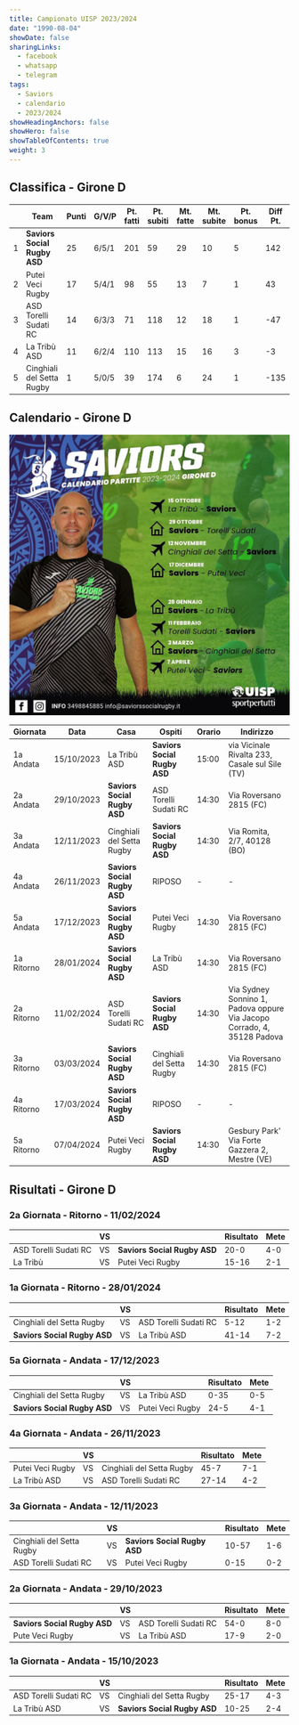```yaml
---
title: Campionato UISP 2023/2024
date: "1990-08-04"
showDate: false
sharingLinks:
  - facebook
  - whatsapp
  - telegram
tags:
  - Saviors
  - calendario
  - 2023/2024
showHeadingAnchors: false
showHero: false
showTableOfContents: true
weight: 3
---
```


## Classifica - Girone D

|     | Team                         | Punti | G/V/P | Pt. fatti | Pt. subiti | Mt. fatte | Mt. subite | Pt. bonus | Diff Pt. |
| --- | ---------------------------- | ----- | ----- | --------- | ---------- | --------- | ---------- | --------- | -------- |
| 1   | **Saviors Social Rugby ASD** | 25    | 6/5/1 | 201       | 59         | 29        | 10         | 5         | 142      |
| 2   | Putei Veci Rugby             | 17    | 5/4/1 | 98        | 55         | 13        | 7          | 1         | 43       |
| 3   | ASD Torelli Sudati RC        | 14    | 6/3/3 | 71        | 118        | 12        | 18         | 1         | -47      |
| 4   | La Tribù ASD                 | 11    | 6/2/4 | 110       | 113        | 15        | 16         | 3         | -3       |
| 5   | Cinghiali del Setta Rugby    | 1     | 5/0/5 | 39        | 174        | 6         | 24         | 1         | -135     |

## Calendario - Girone D

![](./featured.jpg)

| Giornata   | Data       | Casa                         | Ospiti                       | Orario | Indirizzo                                                               |
| ---------- | ---------- | ---------------------------- | ---------------------------- | ------ | ----------------------------------------------------------------------- |
| 1a Andata  | 15/10/2023 | La Tribù ASD                 | **Saviors Social Rugby ASD** | 15:00  | via Vicinale Rivalta 233, Casale sul Sile (TV)                          |
| 2a Andata  | 29/10/2023 | **Saviors Social Rugby ASD** | ASD Torelli Sudati RC        | 14:30  | Via Roversano 2815 (FC)                                                 |
| 3a Andata  | 12/11/2023 | Cinghiali del Setta Rugby    | **Saviors Social Rugby ASD** | 14:30  | Via Romita, 2/7, 40128 (BO)                                             |
| 4a Andata  | 26/11/2023 | **Saviors Social Rugby ASD** | RIPOSO                       | -      | -                                                                       |
| 5a Andata  | 17/12/2023 | **Saviors Social Rugby ASD** | Putei Veci Rugby             | 14:30  | Via Roversano 2815 (FC)                                                 |
| 1a Ritorno | 28/01/2024 | **Saviors Social Rugby ASD** | La Tribù ASD                 | 14:30  | Via Roversano 2815 (FC)                                                 |
| 2a Ritorno | 11/02/2024 | ASD Torelli Sudati RC        | **Saviors Social Rugby ASD** | 14:30  | Via Sydney Sonnino 1, Padova oppure Via Jacopo Corrado, 4, 35128 Padova |
| 3a Ritorno | 03/03/2024 | **Saviors Social Rugby ASD** | Cinghiali del Setta Rugby    | 14:30  | Via Roversano 2815 (FC)                                                 |
| 4a Ritorno | 17/03/2024 | **Saviors Social Rugby ASD** | RIPOSO                       | -      | -                                                                       |
| 5a Ritorno | 07/04/2024 | Putei Veci Rugby             | **Saviors Social Rugby ASD** | 14:30  | Gesbury Park' Via Forte Gazzera 2, Mestre (VE)                          |

## Risultati - Girone D

### 2a Giornata - Ritorno - 11/02/2024

|                       | VS  |                              | Risultato | Mete |
| --------------------- | --- | ---------------------------- | --------- | ---- |
| ASD Torelli Sudati RC | VS  | **Saviors Social Rugby ASD** | 20-0      | 4-0  |
| La Tribù              | VS  | Putei Veci Rugby             | 15-16     | 2-1  |

### 1a Giornata - Ritorno - 28/01/2024

|                              | VS  |                       | Risultato | Mete |
| ---------------------------- | --- | --------------------- | --------- | ---- |
| Cinghiali del Setta Rugby    | VS  | ASD Torelli Sudati RC | 5-12      | 1-2  |
| **Saviors Social Rugby ASD** | VS  | La Tribù ASD          | 41-14     | 7-2  |

### 5a Giornata - Andata - 17/12/2023

|                              | VS  |                  | Risultato | Mete |
| ---------------------------- | --- | ---------------- | --------- | ---- |
| Cinghiali del Setta Rugby    | VS  | La Tribù ASD     | 0-35      | 0-5  |
| **Saviors Social Rugby ASD** | VS  | Putei Veci Rugby | 24-5      | 4-1  |

### 4a Giornata - Andata - 26/11/2023

|                  | VS  |                           | Risultato | Mete |
| ---------------- | --- | ------------------------- | --------- | ---- |
| Putei Veci Rugby | VS  | Cinghiali del Setta Rugby | 45-7      | 7-1  |
| La Tribù ASD     | VS  | ASD Torelli Sudati RC     | 27-14     | 4-2  |

### 3a Giornata - Andata - 12/11/2023

|                           | VS  |                              | Risultato | Mete |
| ------------------------- | --- | ---------------------------- | --------- | ---- |
| Cinghiali del Setta Rugby | VS  | **Saviors Social Rugby ASD** | 10-57     | 1-6  |
| ASD Torelli Sudati RC     | VS  | Putei Veci Rugby             | 0-15      | 0-2  |

### 2a Giornata - Andata - 29/10/2023

|                              | VS  |                       | Risultato | Mete |
| ---------------------------- | --- | --------------------- | --------- | ---- |
| **Saviors Social Rugby ASD** | VS  | ASD Torelli Sudati RC | 54-0      | 8-0  |
| Pute Veci Rugby              | VS  | La Tribù ASD          | 17-9      | 2-0  |

### 1a Giornata - Andata - 15/10/2023

|                       | VS  |                              | Risultato | Mete |
| --------------------- | --- | ---------------------------- | --------- | ---- |
| ASD Torelli Sudati RC | VS  | Cinghiali del Setta Rugby    | 25-17     | 4-3  |
| La Tribù ASD          | VS  | **Saviors Social Rugby ASD** | 10-25     | 2-4  |
